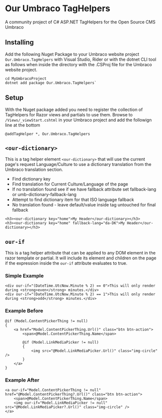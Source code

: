 # Our Umbraco TagHelpers
A community project of C# ASP.NET TagHelpers for the Open Source CMS Umbraco


## Installing
Add the following Nuget Package to your Umbraco website project `Our.Umbraco.TagHelpers` with Visual Studio, Rider or with the dotnet CLI tool as follows when inside the directory with the .CSProj file for the Umbraco website project.

```
cd MyUmbracoProject
dotnet add package Our.Umbraco.TagHelpers`
```

## Setup

With the Nuget package added you need to register the collection of TagHelpers for Razor views and partials to use them.
Browse to `/Views/_viewStart.cshtml` in your Umbraco project and add the followign line at the bottom
```cshtml
@addTagHelper *, Our.Umbraco.TagHelpers
```


## `<our-dictionary>`
This is a tag helper element `<our-dictionary>` that will use the current page's request Language/Culture to use a dictionary translation from the Umbraco translation section.

* Find dictionary key
* Find translation for Current Culture/Language of the page
* If no translation found see if we have fallback attribute set fallback-lang or umb-dictionary-fallback-lang
* Attempt to find dictionary item for that ISO language fallback
* No translation found - leave default/value inside tag untouched for final fallback

```cshtml
<h3><our-dictionary key="home">My Header</our-dictionary></h3>
<h3><our-dictionary key="home" fallback-lang="da-DK">My Header</our-dictionary></h3>
```

## `our-if`
This is a tag helper attribute that can be applied to any DOM element in the razor template or partial. It will include its element and children on the page if the expression inside the `our-if` attribute evaluates to true.

### Simple Example
```cshtml
<div our-if="(DateTime.UtcNow.Minute % 2) == 0">This will only render during <strong>even</strong> minutes.</div>
<div our-if="(DateTime.UtcNow.Minute % 2) == 1">This will only render during <strong>odd</strong> minutes.</div>
```

### Example Before
```cshtml
@if (Model.ContentPickerThing != null)
{
    <a href="Model.ContentPickerThing.Url()" class="btn btn-action">
        <span>@Model.ContentPickerThing.Name</span>

        @if (Model.LinkMediaPicker != null)
        {
            <img src="@Model.LinkMediaPicker.Url()" class="img-circle" />
        }
    </a>
}
```

### Example After
```cshtml
<a our-if="Model.ContentPickerThing != null" href="@Model.ContentPickerThing?.Url()" class="btn btn-action">
    <span>@Model.ContentPickerThing.Name</span>
    <img our-if="Model.LinkMediaPicker != null" src="@Model.LinkMediaPicker?.Url()" class="img-circle" />
</a>
```
